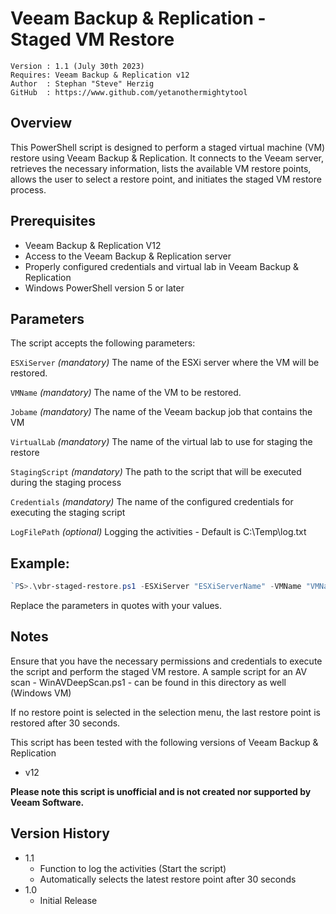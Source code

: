 # Veeam Backup & Replication - Staged VM Restore

~~~~
Version : 1.1 (July 30th 2023)
Requires: Veeam Backup & Replication v12
Author  : Stephan "Steve" Herzig
GitHub  : https://www.github.com/yetanothermightytool
~~~~

## Overview
This PowerShell script is designed to perform a staged virtual machine (VM) restore using Veeam Backup & Replication. It connects to the Veeam server, retrieves the necessary information, lists the available VM restore points, allows the user to select a restore point, and initiates the staged VM restore process.

## Prerequisites

- Veeam Backup & Replication V12
- Access to the Veeam Backup & Replication server
- Properly configured credentials and virtual lab in Veeam Backup & Replication
- Windows PowerShell version 5 or later

## Parameters
The script accepts the following parameters:
 
  `ESXiServer`
_(mandatory)_ The name of the ESXi server where the VM will be restored.

  `VMName`
_(mandatory)_ The name of the VM to be restored.

  `Jobame`
_(mandatory)_ The name of the Veeam backup job that contains the VM

  `VirtualLab`
_(mandatory)_ The name of the virtual lab to use for staging the restore

  `StagingScript`
_(mandatory)_ The path to the script that will be executed during the staging process

  `Credentials`
_(mandatory)_ The name of the configured credentials for executing the staging script

  `LogFilePath`
_(optional)_ Logging the activities - Default is C:\Temp\log.txt

## Example: 
```Powershell
`PS>.\vbr-staged-restore.ps1 -ESXiServer "ESXiServerName" -VMName "VMName" -Jobname "BackupJobName" -VirtualLab "VirtualLabName" -StagingScript "Path\To\StagingScript.ps1" -Credentials "CredentialsName"
```
Replace the parameters in quotes with your values.
  
## Notes
Ensure that you have the necessary permissions and credentials to execute the script and perform the staged VM restore.
A sample script for an AV scan - WinAVDeepScan.ps1 - can be found in this directory as well (Windows VM)

If no restore point is selected in the selection menu, the last restore point is restored after 30 seconds.

This script has been tested with the following versions of Veeam Backup & Replication
- v12

**Please note this script is unofficial and is not created nor supported by Veeam Software.**

## Version History
*  1.1
    * Function to log the activities (Start the script)
    * Automatically selects the latest restore point after 30 seconds
*  1.0
    * Initial Release
